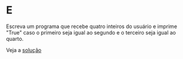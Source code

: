# E

Escreva um programa que recebe quatro inteiros do usuário e imprime "True" caso
o primeiro seja igual ao segundo e o terceiro seja igual ao quarto.

Veja a [solução](./solucoes/12-e.go)